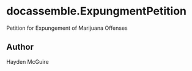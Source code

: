 # docassemble.ExpungmentPetition

Petition for Expungement of Marijuana Offenses

## Author

Hayden McGuire

